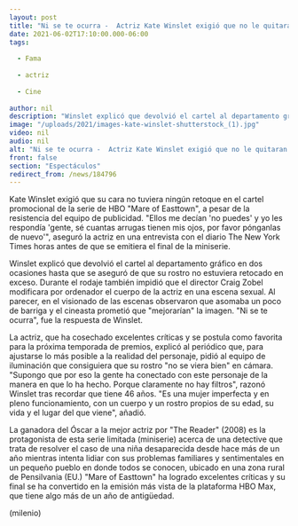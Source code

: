```yaml
---
layout: post
title: "Ni se te ocurra -  Actriz Kate Winslet exigió que no le quitaran las arrugas en publicidad de serie HBO"
date: 2021-06-02T17:10:00.000-06:00
tags:
  
  - Fama
  
  - actriz
  
  - Cine
  
author: nil
description: "Winslet explicó que devolvió el cartel al departamento gráfico en dos ocasiones hasta que se aseguró de que su rostro no estuviera retocado en exceso. "
image: "/uploads/2021/images-kate-winslet-shutterstock_(1).jpg"
video: nil
audio: nil
alt: "Ni se te ocurra -  Actriz Kate Winslet exigió que no le quitaran las arrugas en publicidad de serie HBO"
front: false
section: "Espectáculos"
redirect_from: /news/184796
---
```


Kate Winslet exigió que su cara no tuviera ningún retoque en el cartel promocional de la serie de HBO "Mare of Easttown", a pesar de la resistencia del equipo de publicidad. "Ellos me decían 'no puedes' y yo les respondía 'gente, sé cuantas arrugas tienen mis ojos, por favor pónganlas de nuevo'", aseguró la actriz en una entrevista con el diario The New York Times horas antes de que se emitiera el final de la miniserie. 

Winslet explicó que devolvió el cartel al departamento gráfico en dos ocasiones hasta que se aseguró de que su rostro no estuviera retocado en exceso. Durante el rodaje también impidió que el director Craig Zobel modificara por ordenador el cuerpo de la actriz en una escena sexual. Al parecer, en el visionado de las escenas observaron que asomaba un poco de barriga y el cineasta prometió que "mejorarían" la imagen. "Ni se te ocurra", fue la respuesta de Winslet. 

La actriz, que ha cosechado excelentes críticas y se postula como favorita para la próxima temporada de premios, explicó al periódico que, para ajustarse lo más posible a la realidad del personaje, pidió al equipo de iluminación que consiguiera que su rostro "no se viera bien" en cámara. "Supongo que por eso la gente ha conectado con este personaje de la manera en que lo ha hecho. Porque claramente no hay filtros", razonó Winslet tras recordar que tiene 46 años. "Es una mujer imperfecta y en pleno funcionamiento, con un cuerpo y un rostro propios de su edad, su vida y el lugar del que viene", añadió. 

La ganadora del Óscar a la mejor actriz por "The Reader" (2008) es la protagonista de esta serie limitada (miniserie) acerca de una detective que trata de resolver el caso de una niña desaparecida desde hace más de un año mientras intenta lidiar con sus problemas familiares y sentimentales en un pequeño pueblo en donde todos se conocen, ubicado en una zona rural de Pensilvania (EU.) "Mare of Easttown" ha logrado excelentes críticas y su final se ha convertido en la emisión más vista de la plataforma HBO Max, que tiene algo más de un año de antigüedad.


(milenio)
